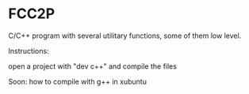 # FCC2P
C/C++ program with several utilitary functions, some of them low level.

Instructions:

open a project with "dev c++" and compile the files

Soon: how to compile with g++ in xubuntu 

